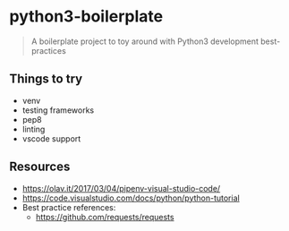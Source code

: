 # python3-boilerplate
> A boilerplate project to toy around with Python3 development best-practices

## Things to try

- venv
- testing frameworks
- pep8
- linting
- vscode support

## Resources

- https://olav.it/2017/03/04/pipenv-visual-studio-code/
- https://code.visualstudio.com/docs/python/python-tutorial
- Best practice references:
  - https://github.com/requests/requests